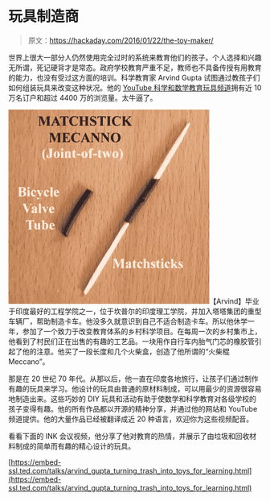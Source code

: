 # 玩具制造商

> 原文：<https://hackaday.com/2016/01/22/the-toy-maker/>

世界上很大一部分人仍然使用完全过时的系统来教育他们的孩子。个人选择和兴趣无所谓，死记硬背才是常态。政府学校教育严重不足，教师也不具备传授有用教育的能力，也没有受过这方面的培训。科学教育家 Arvind Gupta 试图通过教孩子们如何组装玩具来改变这种状况。他的 [YouTube 科学和数学教育玩具频道](https://www.youtube.com/user/arvindguptatoys)拥有近 10 万名订户和超过 4400 万的浏览量。太牛逼了。

![matchstickmecanno01](img/7dee9d9f6380716fe264add12af2ec9a.png)【Arvind】毕业于印度最好的工程学院之一，位于坎普尔的印度理工学院，并加入塔塔集团的重型车辆厂，帮助制造卡车。他没多久就意识到自己不适合制造卡车。所以他休学一年，参加了一个致力于改变教育体系的乡村科学项目。在每周一次的乡村集市上，他看到了村民们正在出售的有趣的工艺品。一块用作自行车内胎气门芯的橡胶管引起了他的注意。他买了一段长度和几个火柴盒，创造了他所谓的“火柴棍 Meccano”。

那是在 20 世纪 70 年代。从那以后，他一直在印度各地旅行，让孩子们通过制作有趣的玩具来学习。他设计的玩具由普通的原材料制成，可以用最少的资源很容易地制造出来。这些巧妙的 DIY 玩具和活动有助于使数学和科学教育对各级学校的孩子变得有趣。他的所有作品都以开源的精神分享，并通过他的网站和 YouTube 频道提供。他的大量作品已经被翻译成近 20 种语言，欢迎你为这些视频配音。

看看下面的 INK 会议视频，他分享了他对教育的热情，并展示了由垃圾和回收材料制成的简单而有趣的精心设计的玩具。

[https://embed-ssl.ted.com/talks/arvind_gupta_turning_trash_into_toys_for_learning.html](https://embed-ssl.ted.com/talks/arvind_gupta_turning_trash_into_toys_for_learning.html)
